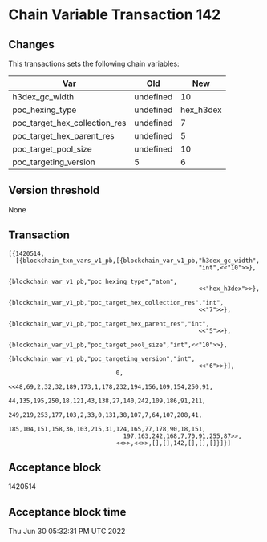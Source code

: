 # Chain Variable Transaction 142

## Changes

This transactions sets the following chain variables:

|Var                            | Old       | New      |
|-------------------------------|-----------|----------|
|h3dex_gc_width                 |undefined  | 10       |
|poc_hexing_type                |undefined  |hex_h3dex |
|poc_target_hex_collection_res  |undefined  |7         |
|poc_target_hex_parent_res      |undefined  |5         |
|poc_target_pool_size           |undefined  |10        |
|poc_targeting_version          |5          |6         |

## Version threshold

None

## Transaction

```
[{1420514,
  [{blockchain_txn_vars_v1_pb,[{blockchain_var_v1_pb,"h3dex_gc_width",
                                                     "int",<<"10">>},
                               {blockchain_var_v1_pb,"poc_hexing_type","atom",
                                                     <<"hex_h3dex">>},
                               {blockchain_var_v1_pb,"poc_target_hex_collection_res","int",
                                                     <<"7">>},
                               {blockchain_var_v1_pb,"poc_target_hex_parent_res","int",
                                                     <<"5">>},
                               {blockchain_var_v1_pb,"poc_target_pool_size","int",<<"10">>},
                               {blockchain_var_v1_pb,"poc_targeting_version","int",
                                                     <<"6">>}],
                              0,
                              <<48,69,2,32,32,189,173,1,178,232,194,156,109,154,250,91,
                                44,135,195,250,18,121,43,138,27,140,242,109,186,91,211,
                                249,219,253,177,103,2,33,0,131,38,107,7,64,107,208,41,
                                185,104,151,158,36,103,215,31,124,165,77,178,90,18,151,
                                197,163,242,168,7,70,91,255,87>>,
                              <<>>,<<>>,[],[],142,[],[],[]}]}]
```

## Acceptance block

1420514

## Acceptance block time

Thu Jun 30 05:32:31 PM UTC 2022
